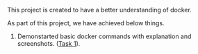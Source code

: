 This project is created to have a better understanding of docker.

As part of this project, we have achieved below things.

1. Demonstarted basic docker commands with explanation and screenshots. ([Task 1](./Task_1/)).



